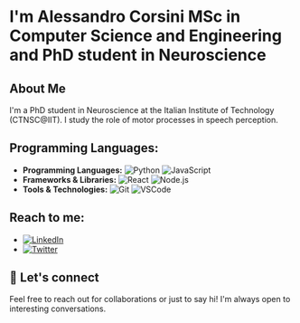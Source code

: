 # I'm Alessandro Corsini MSc in Computer Science and Engineering and PhD student in Neuroscience

## About Me
I'm a PhD student in Neuroscience at the Italian Institute of Technology (CTNSC@IIT). I study the role of motor processes in speech perception.

## Programming Languages:
- **Programming Languages:** 
  ![Python](https://img.shields.io/badge/-Python-3776AB?logo=python&logoColor=white)
  ![JavaScript](https://img.shields.io/badge/-JavaScript-F7DF1E?logo=javascript&logoColor=white)
- **Frameworks & Libraries:** 
  ![React](https://img.shields.io/badge/-React-61DAFB?logo=react&logoColor=white)
  ![Node.js](https://img.shields.io/badge/-Node.js-339933?logo=node.js&logoColor=white)
- **Tools & Technologies:** 
  ![Git](https://img.shields.io/badge/-Git-F05032?logo=git&logoColor=white)
  ![VSCode](https://img.shields.io/badge/-VSCode-007ACC?logo=visual-studio-code&logoColor=white)

## Reach to me:
- [![LinkedIn](https://img.shields.io/badge/-LinkedIn-0077B5?logo=linkedin&logoColor=white)](www.linkedin.com/in/alessandro-corsini-8b1887158)
- [![Twitter](https://img.shields.io/badge/-Twitter-1DA1F2?logo=twitter&logoColor=white)](https://twitter.com/your-twitter-handle)

## 💬 Let's connect
Feel free to reach out for collaborations or just to say hi! I'm always open to interesting conversations.

